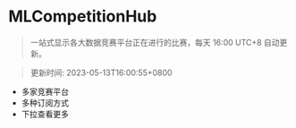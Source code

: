 # MLCompetitionHub

> 一站式显示各大数据竞赛平台正在进行的比赛，每天 16:00 UTC+8 自动更新。
  
> 更新时间: 2023-05-13T16:00:55+0800 

* 多家竞赛平台
* 多种订阅方式
* 下拉查看更多